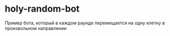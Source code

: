 # holy-random-bot
Пример бота, который в каждом раунде перемещается на одну клетку в произвольном направлении
